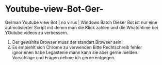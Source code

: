 # Youtube-view-Bot-Ger-
German Youtube view Bot | no virus | Windows Batch
Dieser Bot ist nur eine autmotisierter Script mit demm man die Klick zahlen und die Whatchtime bei YOutube videos zu verbessern.
1. Der gewählte Browser muss der standart Browser sein!
2. Es empiehlt sich Chrome zu verwenden
Bitte Rechtschreib fehler ignorienen habe Legastenie mann kann sie aber gerne melden.
Vorschläge und Fragen nehme ich gerne entgegen.
